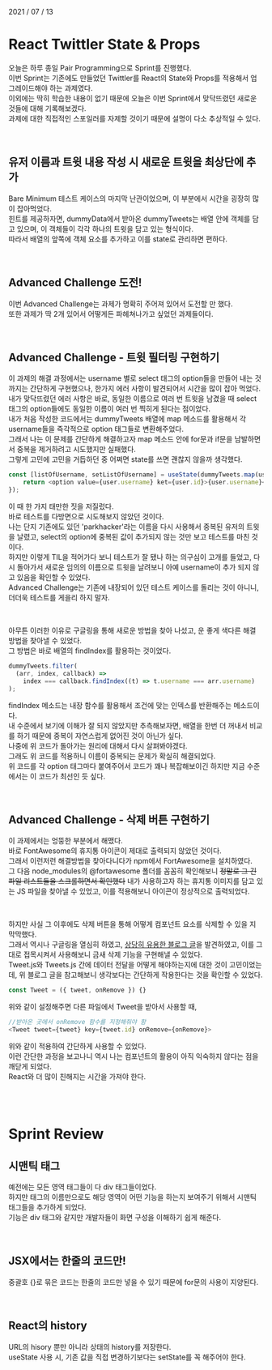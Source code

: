 2021 / 07 / 13

# React Twittler State & Props

오늘은 하루 종일 Pair Programming으로 Sprint를 진행했다.  
이번 Sprint는 기존에도 만들었던 Twittler를 React의 State와 Props를 적용해서 업그레이드해야 하는 과제였다.  
이외에는 딱히 학습한 내용이 없기 때문에 오늘은 이번 Sprint에서 맞닥뜨렸던 새로운 것들에 대해 기록해보겠다.  
과제에 대한 직접적인 스포일러를 자제할 것이기 때문에 설명이 다소 추상적일 수 있다.

</br>

## 유저 이름과 트윗 내용 작성 시 새로운 트윗을 최상단에 추가

Bare Minimum 테스트 케이스의 마지막 난관이었으며, 이 부분에서 시간을 굉장히 많이 잡아먹었다.  
힌트를 제공하자면, dummyData에서 받아온 dummyTweets는 배열 안에 객체를 담고 있으며, 이 객체들이 각각 하나의 트윗을 담고 있는 형식이다.  
따라서 배열의 앞쪽에 객체 요소를 추가하고 이를 state로 관리하면 편하다.

</br>

## Advanced Challenge 도전!

이번 Advanced Challenge는 과제가 명확히 주어져 있어서 도전할 만 했다.  
또한 과제가 딱 2개 있어서 어떻게든 파헤쳐나가고 싶었던 과제들이다.

</br>

## Advanced Challenge - 트윗 필터링 구현하기

이 과제의 해결 과정에서는 username 별로 select 태그의 option들을 만들어 내는 것까지는 간단하게 구현했으나, 한가지 에러 사항이 발견되어서 시간을 많이 잡아 먹었다.  
내가 맞닥뜨렸던 에러 사항은 바로, 동일한 이름으로 여러 번 트윗을 남겼을 때 select 태그의 option들에도 동일한 이름이 여러 번 찍히게 된다는 점이었다.  
내가 처음 작성한 코드에서는 dummyTweets 배열에 map 메소드를 활용해서 각 username들을 즉각적으로 option 태그들로 변환해주었다.  
그래서 나는 이 문제를 간단하게 해결하고자 map 메소드 안에 for문과 if문을 남발하면서 중복을 제거하려고 시도했지만 실패했다.  
그렇게 고민에 고민을 거듭하던 중 어쩌면 state를 쓰면 괜찮지 않을까 생각했다.

```javascript
const [listOfUsername, setListOfUsername] = useState(dummyTweets.map(user) => {
    return <option value={user.username} ket={user.id}>{user.username}</option>
});
```

이 때 한 가지 태만한 짓을 저질렀다.  
바로 테스트를 다방면으로 시도해보지 않았던 것이다.  
나는 단지 기존에도 있던 'parkhacker'라는 이름을 다시 사용해서 중복된 유저의 트윗을 날렸고, select의 option에 중복된 값이 추가되지 않는 것만 보고 테스트를 마친 것이다.  
하지만 이렇게 TIL을 적어가다 보니 테스트가 잘 됐나 하는 의구심이 고개를 들었고, 다시 돌아가서 새로운 임의의 이름으로 트윗을 날려보니 아예 username이 추가 되지 않고 있음을 확인할 수 있었다.  
Advanced Challenge는 기존에 내장되어 있던 테스트 케이스를 돌리는 것이 아니니, 더더욱 테스트를 게을리 하지 말자.

</br>

아무튼 이러한 이유로 구글링을 통해 새로운 방법을 찾아 나섰고, 운 좋게 색다른 해결 방법을 찾아낼 수 있었다.  
그 방법은 바로 배열의 findIndex를 활용하는 것이었다.

```javascript
dummyTweets.filter(
  (arr, index, callback) =>
    index === callback.findIndex((t) => t.username === arr.username)
);
```

findIndex 메소드는 내장 함수를 활용해서 조건에 맞는 인덱스를 반환해주는 메소드이다.  
내 수준에서 보기에 이해가 잘 되지 않았지만 추측해보자면, 배열을 한번 더 꺼내서 비교를 하기 때문에 중복이 자연스럽게 없어진 것이 아닌가 싶다.  
나중에 위 코드가 돌아가는 원리에 대해서 다시 살펴봐야겠다.  
그래도 위 코드를 적용하니 이름이 중복되는 문제가 확실히 해결되었다.  
위 코드를 각 option 태그마다 붙여주어서 코드가 꽤나 복잡해보이긴 하지만 지금 수준에서는 이 코드가 최선인 듯 싶다.

</br>

## Advanced Challenge - 삭제 버튼 구현하기

이 과제에서는 엉뚱한 부분에서 해맸다.  
바로 FontAwesome의 휴지통 아이콘이 제대로 출력되지 않았던 것이다.  
그래서 이런저런 해결방법을 찾아다니다가 npm에서 FortAwesome을 설치하였다.  
그 다음 node_modules의 @fortawesome 폴더를 꼼꼼히 확인해보니 ~~정말로 그 긴 파일 리스트들을 스크롤하면서 확인했다~~ 내가 사용하고자 하는 휴지통 이미지를 담고 있는 JS 파일을 찾아낼 수 있었고, 이를 적용해보니 아이콘이 정상적으로 출력되었다.

</br>

하지만 사실 그 이후에도 삭제 버튼을 통해 어떻게 컴포넌트 요소를 삭제할 수 있을 지 막막했다.  
그래서 역시나 구글링을 열심히 하였고, [상당히 유용한 블로그 글](https://ossam5.tistory.com/m/167?category=921604)을 발견하였고, 이를 그대로 접목시켜서 사용해보니 금새 삭제 기능을 구현해낼 수 있었다.  
Tweet.js와 Tweets.js 간에 데이터 전달을 어떻게 해야하는지에 대한 것이 고민이었는데, 위 블로그 글을 참고해보니 생각보다는 간단하게 작용한다는 것을 확인할 수 있었다.

```javascript
const Tweet = ({ tweet, onRemove }) {}
```

위와 같이 설정해주면 다른 파일에서 Tweet을 받아서 사용할 때,

```javascript
//받아온 곳에서 onRemove 함수를 지정해줘야 함
<Tweet tweet={tweet} key={tweet.id} onRemove={onRemove}>
```

위와 같이 적용하여 간단하게 사용할 수 있었다.  
이런 간단한 과정을 보고나니 역시 나는 컴포넌트의 활용이 아직 익숙하지 않다는 점을 깨닫게 되었다.  
React와 더 많이 친해지는 시간을 가져야 한다.

</br>
</br>

# Sprint Review

## 시맨틱 태그

예전에는 모든 영역 태그들이 다 div 태그들이었다.  
하지만 태그의 이름만으로도 해당 영역이 어떤 기능을 하는지 보여주기 위해서 시맨틱 태그들을 추가하게 되었다.  
기능은 div 태그와 같지만 개발자들이 화면 구성을 이해하기 쉽게 해준다.

</br>

## JSX에서는 한줄의 코드만!

중괄호 {}로 묶은 코드는 한줄의 코드만 넣을 수 있기 때문에 for문의 사용이 지양된다.

</br>

## React의 history

URL의 hisory 뿐만 아니라 상태의 history를 저장한다.  
useState 사용 시, 기존 값을 직접 변경하기보다는 setState를 꼭 해주어야 한다.
